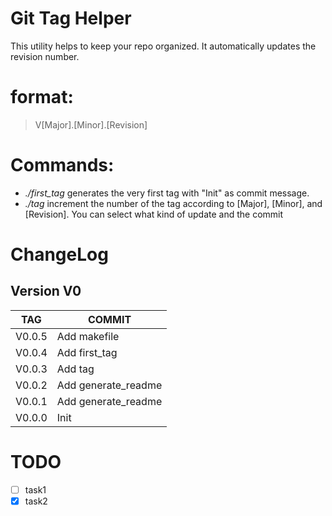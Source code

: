 # Git Tag Helper

This utility helps to keep your repo organized.
It automatically updates the revision number.

# format:
> V[Major].[Minor].[Revision]

# Commands:
 - *./first_tag* generates the very first tag with "Init" as commit message.
 - *./tag* increment the number of the tag according to [Major], [Minor], and [Revision].
    You can select what kind of update and the commit 
 
# ChangeLog 
 
## Version V0
|TAG|COMMIT|
|---|------|
|V0.0.5|Add makefile|
|V0.0.4|Add first_tag|
|V0.0.3|Add tag|
|V0.0.2|Add generate_readme|
|V0.0.1|Add generate_readme|
|V0.0.0|Init|
 
# TODO 
 
- [ ] task1
- [x] task2
